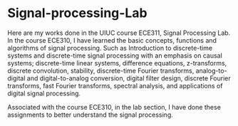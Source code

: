 # Signal-processing-Lab

Here are my works done in the UIUC course ECE311, Signal Processing Lab. In the course ECE310, I have learned the basic concepts, functions and algorithms of signal processing. Such as Introduction to discrete-time systems and discrete-time signal processing with an emphasis on causal systems; discrete-time linear systems, difference equations, z-transforms, discrete convolution, stability, discrete-time Fourier transforms, analog-to-digital and digital-to-analog conversion, digital filter design, discrete Fourier transforms, fast Fourier transforms, spectral analysis, and applications of digital signal processing.

Associated with the course ECE310, in the lab section, I have done these assignments to better understand the signal processing. 
